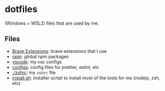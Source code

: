 # dotfiles

(Windows + WSL2) files that are used by me.

## Files

- [Brave Extensions](./brave-extensions): brave extensions that I use
- [npm](./npm): global npm packages
- [vscode](./vscode): my vsc configs
- [configs](./configs): config files for prettier, eslint, etc
- [./zshrc](./zshrc): my `zshrc` file
- [install.sh](./install.sh): installer script to install most of the tools for me (nodejs, zsh, etc)
